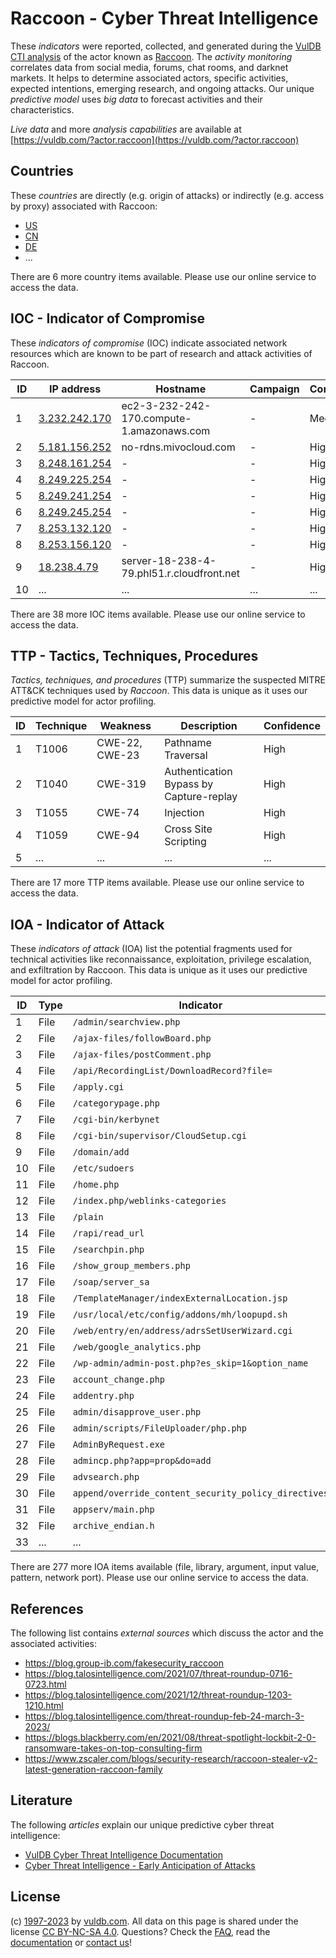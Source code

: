 # Raccoon - Cyber Threat Intelligence

These _indicators_ were reported, collected, and generated during the [VulDB CTI analysis](https://vuldb.com/?kb.cti) of the actor known as [Raccoon](https://vuldb.com/?actor.raccoon). The _activity monitoring_ correlates data from social media, forums, chat rooms, and darknet markets. It helps to determine associated actors, specific activities, expected intentions, emerging research, and ongoing attacks. Our unique _predictive model_ uses _big data_ to forecast activities and their characteristics.

_Live data_ and more _analysis capabilities_ are available at [https://vuldb.com/?actor.raccoon](https://vuldb.com/?actor.raccoon)

## Countries

These _countries_ are directly (e.g. origin of attacks) or indirectly (e.g. access by proxy) associated with Raccoon:

* [US](https://vuldb.com/?country.us)
* [CN](https://vuldb.com/?country.cn)
* [DE](https://vuldb.com/?country.de)
* ...

There are 6 more country items available. Please use our online service to access the data.

## IOC - Indicator of Compromise

These _indicators of compromise_ (IOC) indicate associated network resources which are known to be part of research and attack activities of Raccoon.

ID | IP address | Hostname | Campaign | Confidence
-- | ---------- | -------- | -------- | ----------
1 | [3.232.242.170](https://vuldb.com/?ip.3.232.242.170) | ec2-3-232-242-170.compute-1.amazonaws.com | - | Medium
2 | [5.181.156.252](https://vuldb.com/?ip.5.181.156.252) | no-rdns.mivocloud.com | - | High
3 | [8.248.161.254](https://vuldb.com/?ip.8.248.161.254) | - | - | High
4 | [8.249.225.254](https://vuldb.com/?ip.8.249.225.254) | - | - | High
5 | [8.249.241.254](https://vuldb.com/?ip.8.249.241.254) | - | - | High
6 | [8.249.245.254](https://vuldb.com/?ip.8.249.245.254) | - | - | High
7 | [8.253.132.120](https://vuldb.com/?ip.8.253.132.120) | - | - | High
8 | [8.253.156.120](https://vuldb.com/?ip.8.253.156.120) | - | - | High
9 | [18.238.4.79](https://vuldb.com/?ip.18.238.4.79) | server-18-238-4-79.phl51.r.cloudfront.net | - | High
10 | ... | ... | ... | ...

There are 38 more IOC items available. Please use our online service to access the data.

## TTP - Tactics, Techniques, Procedures

_Tactics, techniques, and procedures_ (TTP) summarize the suspected MITRE ATT&CK techniques used by _Raccoon_. This data is unique as it uses our predictive model for actor profiling.

ID | Technique | Weakness | Description | Confidence
-- | --------- | -------- | ----------- | ----------
1 | T1006 | CWE-22, CWE-23 | Pathname Traversal | High
2 | T1040 | CWE-319 | Authentication Bypass by Capture-replay | High
3 | T1055 | CWE-74 | Injection | High
4 | T1059 | CWE-94 | Cross Site Scripting | High
5 | ... | ... | ... | ...

There are 17 more TTP items available. Please use our online service to access the data.

## IOA - Indicator of Attack

These _indicators of attack_ (IOA) list the potential fragments used for technical activities like reconnaissance, exploitation, privilege escalation, and exfiltration by Raccoon. This data is unique as it uses our predictive model for actor profiling.

ID | Type | Indicator | Confidence
-- | ---- | --------- | ----------
1 | File | `/admin/searchview.php` | High
2 | File | `/ajax-files/followBoard.php` | High
3 | File | `/ajax-files/postComment.php` | High
4 | File | `/api/RecordingList/DownloadRecord?file=` | High
5 | File | `/apply.cgi` | Medium
6 | File | `/categorypage.php` | High
7 | File | `/cgi-bin/kerbynet` | High
8 | File | `/cgi-bin/supervisor/CloudSetup.cgi` | High
9 | File | `/domain/add` | Medium
10 | File | `/etc/sudoers` | Medium
11 | File | `/home.php` | Medium
12 | File | `/index.php/weblinks-categories` | High
13 | File | `/plain` | Low
14 | File | `/rapi/read_url` | High
15 | File | `/searchpin.php` | High
16 | File | `/show_group_members.php` | High
17 | File | `/soap/server_sa` | High
18 | File | `/TemplateManager/indexExternalLocation.jsp` | High
19 | File | `/usr/local/etc/config/addons/mh/loopupd.sh` | High
20 | File | `/web/entry/en/address/adrsSetUserWizard.cgi` | High
21 | File | `/web/google_analytics.php` | High
22 | File | `/wp-admin/admin-post.php?es_skip=1&option_name` | High
23 | File | `account_change.php` | High
24 | File | `addentry.php` | Medium
25 | File | `admin/disapprove_user.php` | High
26 | File | `admin/scripts/FileUploader/php.php` | High
27 | File | `AdminByRequest.exe` | High
28 | File | `admincp.php?app=prop&do=add` | High
29 | File | `advsearch.php` | High
30 | File | `append/override_content_security_policy_directives` | High
31 | File | `appserv/main.php` | High
32 | File | `archive_endian.h` | High
33 | ... | ... | ...

There are 277 more IOA items available (file, library, argument, input value, pattern, network port). Please use our online service to access the data.

## References

The following list contains _external sources_ which discuss the actor and the associated activities:

* https://blog.group-ib.com/fakesecurity_raccoon
* https://blog.talosintelligence.com/2021/07/threat-roundup-0716-0723.html
* https://blog.talosintelligence.com/2021/12/threat-roundup-1203-1210.html
* https://blog.talosintelligence.com/threat-roundup-feb-24-march-3-2023/
* https://blogs.blackberry.com/en/2021/08/threat-spotlight-lockbit-2-0-ransomware-takes-on-top-consulting-firm
* https://www.zscaler.com/blogs/security-research/raccoon-stealer-v2-latest-generation-raccoon-family

## Literature

The following _articles_ explain our unique predictive cyber threat intelligence:

* [VulDB Cyber Threat Intelligence Documentation](https://vuldb.com/?kb.cti)
* [Cyber Threat Intelligence - Early Anticipation of Attacks](https://www.scip.ch/en/?labs.20201022)

## License

(c) [1997-2023](https://vuldb.com/?kb.changelog) by [vuldb.com](https://vuldb.com/?kb.about). All data on this page is shared under the license [CC BY-NC-SA 4.0](https://creativecommons.org/licenses/by-nc-sa/4.0/). Questions? Check the [FAQ](https://vuldb.com/?kb.faq), read the [documentation](https://vuldb.com/?kb) or [contact us](https://vuldb.com/?contact)!
